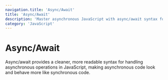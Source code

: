 ```yaml
---
navigation.title: 'Async/Await'
title: 'Async/Await'
description: 'Master asynchronous JavaScript with async/await syntax for cleaner, more readable asynchronous code.'
category: 'JavaScript'
---
```


# Async/Await

Async/await provides a cleaner, more readable syntax for handling asynchronous operations in JavaScript, making asynchronous code look and behave more like synchronous code.
